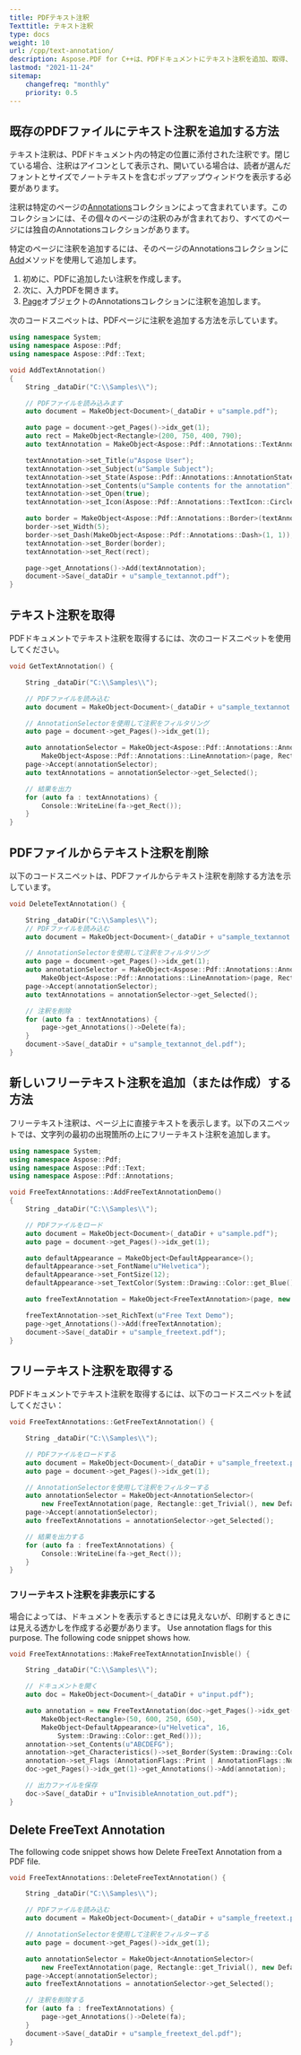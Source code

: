 ```yaml
---
title: PDFテキスト注釈
Texttitle: テキスト注釈
type: docs
weight: 10
url: /cpp/text-annotation/
description: Aspose.PDF for C++は、PDFドキュメントにテキスト注釈を追加、取得、削除することを可能にします。
lastmod: "2021-11-24"
sitemap:
    changefreq: "monthly"
    priority: 0.5
---
```


## 既存のPDFファイルにテキスト注釈を追加する方法

テキスト注釈は、PDFドキュメント内の特定の位置に添付された注釈です。閉じている場合、注釈はアイコンとして表示され、開いている場合は、読者が選んだフォントとサイズでノートテキストを含むポップアップウィンドウを表示する必要があります。

注釈は特定のページの[Annotations](https://reference.aspose.com/pdf/cpp/class/aspose.pdf.annotations.annotation)コレクションによって含まれています。このコレクションには、その個々のページの注釈のみが含まれており、すべてのページには独自のAnnotationsコレクションがあります。

特定のページに注釈を追加するには、そのページのAnnotationsコレクションに[Add](https://reference.aspose.com/pdf/cpp/class/aspose.pdf.annotations.annotation_collection#a1f7bf6c38fe2f97904a3575f5241d6c9)メソッドを使用して追加します。

1. 初めに、PDFに追加したい注釈を作成します。
1. 次に、入力PDFを開きます。
1. [Page](https://reference.aspose.com/pdf/cpp/class/aspose.pdf.page)オブジェクトのAnnotationsコレクションに注釈を追加します。

次のコードスニペットは、PDFページに注釈を追加する方法を示しています。

```cpp
using namespace System;
using namespace Aspose::Pdf;
using namespace Aspose::Pdf::Text;

void AddTextAnnotation()
{
    String _dataDir("C:\\Samples\\");

    // PDFファイルを読み込みます
    auto document = MakeObject<Document>(_dataDir + u"sample.pdf");

    auto page = document->get_Pages()->idx_get(1);
    auto rect = MakeObject<Rectangle>(200, 750, 400, 790);
    auto textAnnotation = MakeObject<Aspose::Pdf::Annotations::TextAnnotation>(page, rect);

    textAnnotation->set_Title(u"Aspose User");
    textAnnotation->set_Subject(u"Sample Subject");
    textAnnotation->set_State(Aspose::Pdf::Annotations::AnnotationState::Accepted);
    textAnnotation->set_Contents(u"Sample contents for the annotation");
    textAnnotation->set_Open(true);
    textAnnotation->set_Icon(Aspose::Pdf::Annotations::TextIcon::Circle);

    auto border = MakeObject<Aspose::Pdf::Annotations::Border>(textAnnotation);
    border->set_Width(5);
    border->set_Dash(MakeObject<Aspose::Pdf::Annotations::Dash>(1, 1));
    textAnnotation->set_Border(border);
    textAnnotation->set_Rect(rect);

    page->get_Annotations()->Add(textAnnotation);
    document->Save(_dataDir + u"sample_textannot.pdf");
}
```

## テキスト注釈を取得

PDFドキュメントでテキスト注釈を取得するには、次のコードスニペットを使用してください。

```cpp
void GetTextAnnotation() {

    String _dataDir("C:\\Samples\\");

    // PDFファイルを読み込む
    auto document = MakeObject<Document>(_dataDir + u"sample_textannot.pdf");

    // AnnotationSelectorを使用して注釈をフィルタリング
    auto page = document->get_Pages()->idx_get(1);

    auto annotationSelector = MakeObject<Aspose::Pdf::Annotations::AnnotationSelector>(
        MakeObject<Aspose::Pdf::Annotations::LineAnnotation>(page, Rectangle::get_Trivial(), Point::get_Trivial(), Point::get_Trivial()));
    page->Accept(annotationSelector);
    auto textAnnotations = annotationSelector->get_Selected();

    // 結果を出力
    for (auto fa : textAnnotations) {
        Console::WriteLine(fa->get_Rect());
    }
}
```

## PDFファイルからテキスト注釈を削除

以下のコードスニペットは、PDFファイルからテキスト注釈を削除する方法を示しています。

```cpp
void DeleteTextAnnotation() {

    String _dataDir("C:\\Samples\\");
    // PDFファイルを読み込む
    auto document = MakeObject<Document>(_dataDir + u"sample_textannot.pdf");

    // AnnotationSelectorを使用して注釈をフィルタリング
    auto page = document->get_Pages()->idx_get(1);
    auto annotationSelector = MakeObject<Aspose::Pdf::Annotations::AnnotationSelector>(
        MakeObject<Aspose::Pdf::Annotations::LineAnnotation>(page, Rectangle::get_Trivial(), Point::get_Trivial(), Point::get_Trivial()));
    page->Accept(annotationSelector);
    auto textAnnotations = annotationSelector->get_Selected();

    // 注釈を削除
    for (auto fa : textAnnotations) {
        page->get_Annotations()->Delete(fa);
    }
    document->Save(_dataDir + u"sample_textannot_del.pdf");
}
```

## 新しいフリーテキスト注釈を追加（または作成）する方法

フリーテキスト注釈は、ページ上に直接テキストを表示します。以下のスニペットでは、文字列の最初の出現箇所の上にフリーテキスト注釈を追加します。

```cpp
using namespace System;
using namespace Aspose::Pdf;
using namespace Aspose::Pdf::Text;
using namespace Aspose::Pdf::Annotations;

void FreeTextAnnotations::AddFreeTextAnnotationDemo()
{
    String _dataDir("C:\\Samples\\");

    // PDFファイルをロード
    auto document = MakeObject<Document>(_dataDir + u"sample.pdf");
    auto page = document->get_Pages()->idx_get(1);

    auto defaultAppearance = MakeObject<DefaultAppearance>();
    defaultAppearance->set_FontName(u"Helvetica");
    defaultAppearance->set_FontSize(12);
    defaultAppearance->set_TextColor(System::Drawing::Color::get_Blue());

    auto freeTextAnnotation = MakeObject<FreeTextAnnotation>(page, new Rectangle(300.0, 770.0, 400.0, 790.0), defaultAppearance);

    freeTextAnnotation->set_RichText(u"Free Text Demo");
    page->get_Annotations()->Add(freeTextAnnotation);
    document->Save(_dataDir + u"sample_freetext.pdf");
}
```

## フリーテキスト注釈を取得する

PDFドキュメントでテキスト注釈を取得するには、以下のコードスニペットを試してください：

```cpp
void FreeTextAnnotations::GetFreeTextAnnotation() {

    String _dataDir("C:\\Samples\\");

    // PDFファイルをロードする
    auto document = MakeObject<Document>(_dataDir + u"sample_freetext.pdf");
    auto page = document->get_Pages()->idx_get(1);

    // AnnotationSelectorを使用して注釈をフィルターする
    auto annotationSelector = MakeObject<AnnotationSelector>(
        new FreeTextAnnotation(page, Rectangle::get_Trivial(), new DefaultAppearance()));
    page->Accept(annotationSelector);
    auto freeTextAnnotations = annotationSelector->get_Selected();

    // 結果を出力する
    for (auto fa : freeTextAnnotations) {
        Console::WriteLine(fa->get_Rect());
    }
}
```

### フリーテキスト注釈を非表示にする

場合によっては、ドキュメントを表示するときには見えないが、印刷するときには見える透かしを作成する必要があります。 Use annotation flags for this purpose. The following code snippet shows how.

```cpp
void FreeTextAnnotations::MakeFreeTextAnnotationInvisble() {

    String _dataDir("C:\\Samples\\");

    // ドキュメントを開く
    auto doc = MakeObject<Document>(_dataDir + u"input.pdf");

    auto annotation = new FreeTextAnnotation(doc->get_Pages()->idx_get(1),
        MakeObject<Rectangle>(50, 600, 250, 650),
        MakeObject<DefaultAppearance>(u"Helvetica", 16,
            System::Drawing::Color::get_Red()));
    annotation->set_Contents(u"ABCDEFG");
    annotation->get_Characteristics()->set_Border(System::Drawing::Color::get_Red());
    annotation->set_Flags (AnnotationFlags::Print | AnnotationFlags::NoView);
    doc->get_Pages()->idx_get(1)->get_Annotations()->Add(annotation);

    // 出力ファイルを保存
    doc->Save(_dataDir + u"InvisibleAnnotation_out.pdf");
}
```

## Delete FreeText Annotation

The following code snippet shows how Delete FreeText Annotation from a PDF file.

```cpp
void FreeTextAnnotations::DeleteFreeTextAnnotation() {

    String _dataDir("C:\\Samples\\");

    // PDFファイルを読み込む
    auto document = MakeObject<Document>(_dataDir + u"sample_freetext.pdf");

    // AnnotationSelectorを使用して注釈をフィルターする
    auto page = document->get_Pages()->idx_get(1);

    auto annotationSelector = MakeObject<AnnotationSelector>(
        new FreeTextAnnotation(page, Rectangle::get_Trivial(), new DefaultAppearance()));
    page->Accept(annotationSelector);
    auto freeTextAnnotations = annotationSelector->get_Selected();

    // 注釈を削除する
    for (auto fa : freeTextAnnotations) {
        page->get_Annotations()->Delete(fa);
    }
    document->Save(_dataDir + u"sample_freetext_del.pdf");
}
```